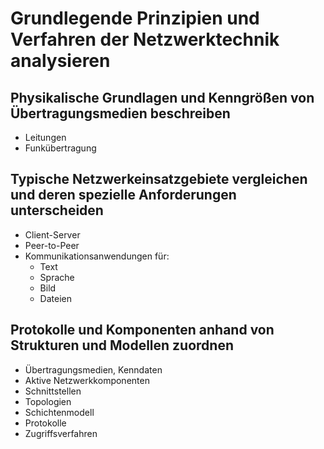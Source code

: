 # Grundlegende Prinzipien und Verfahren der Netzwerktechnik analysieren

## Physikalische Grundlagen und Kenngrößen von Übertragungsmedien beschreiben
+ Leitungen
+ Funkübertragung

## Typische Netzwerkeinsatzgebiete vergleichen und deren spezielle Anforderungen unterscheiden
+ Client-Server
+ Peer-to-Peer
+ Kommunikationsanwendungen für:
    + Text
    + Sprache
    + Bild
    + Dateien

## Protokolle und Komponenten anhand von Strukturen und Modellen zuordnen
+ Übertragungsmedien, Kenndaten
+ Aktive Netzwerkkomponenten
+ Schnittstellen
+ Topologien
+ Schichtenmodell
+ Protokolle
+ Zugriffsverfahren